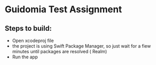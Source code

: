 
# Guidomia Test Assignment

Steps to build:
- 
- Open xcodeproj file
- the project is using Swift Package Manager, so just wait for a fiew minutes until packages are resolved ( Realm) 
- Run the app

